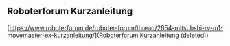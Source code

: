 ## Roboterforum Kurzanleitung
[https://www.roboterforum.de/roboter-forum/thread/2654-mitsubshi-rv-m1-movemaster-ex-kurzanleitung/](Roboterforum Kurzanleitung (deleted))
